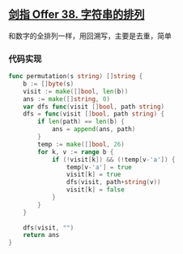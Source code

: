 ## [剑指 Offer 38. 字符串的排列](https://leetcode-cn.com/problems/zi-fu-chuan-de-pai-lie-lcof/)

和数字的全排列一样，用回溯写，主要是去重，简单



### 代码实现

```go
func permutation(s string) []string {
	b := []byte(s)
	visit := make([]bool, len(b))
	ans := make([]string, 0)
	var dfs func(visit []bool, path string)
	dfs = func(visit []bool, path string) {
		if len(path) == len(b) {
			ans = append(ans, path)
		}
		temp := make([]bool, 26)
		for k, v := range b {
			if (!visit[k]) && (!temp[v-'a']) {
				temp[v-'a'] = true
				visit[k] = true
				dfs(visit, path+string(v))
				visit[k] = false
			}
		}
	}
  
	dfs(visit, "")
	return ans
}
```

